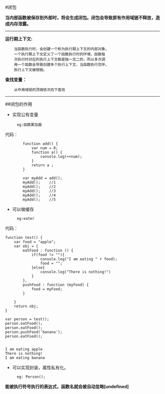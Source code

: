 #闭包

**当内部函数被保存到外部时，将会生成闭包。闭包会导致原有作用域链不释放，造成内存泄露。**

---------

**运行期上下文:**

		当函数执行时，会创建一个称为执行期上下文的内部对象。
		一个执行期上下文定义了一个函数执行时的环境，函数每
		次执行时对应的执行上下文都是独一无二的，所以多次调
		用一个函数会导致创建多个执行上下文，当函数执行完毕，
		执行上下文被销毁。

**查找变量：**

		从作用域链的顶端依次向下查找

---------

##闭包的作用
		
- 实现公有变量

		eg:函数累加器

代码：

			function add() {
				var num = 0;
				function a() {
					console.log(++num);
				}
				return a ;
			}
		
			var myAdd = add();
			myAdd();    //1
			myAdd();	//2
			myAdd();	//3
			myAdd();	//4
			myAdd();	//5



- 可以做缓存

		eg:eater

代码：

	function test() {
		var food = "apple";
		var obj = {
			eatFood : function () {
				if(food != ""){
					console.log("I am eating " + food);
					food = "";
				}else{
					console.log("There is nothing!")
				}
			},
			pushFood : function (myFood) {
				food = myFood;
			}

		}
		return obj;
	}

	var person = test();
	person.eatFood();
	person.eatFood();
	person.pushFood('banana');
	person.eatFood();
	
	
	I am eating apple
	There is nothing!
	I am eating banana

- 可以实现封装，属性私有化。

		eg: Person();



**能被执行符号执行的表达式，函数名就会被自动忽略[undefined]**